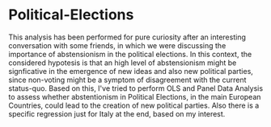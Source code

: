 # Political-Elections
This analysis has been performed for pure curiosity after an interesting conversation with some friends, in which we were discussing the importance of abstensionism in the political elections. In this context, the considered hypotesis is that an high level of abstensionism might be signficative in the emergence of new ideas and also new political parties, since non-voting might be a symptom of disagreement with the current status-quo. Based on this, I've tried to perform OLS and Panel Data Analysis to assess whether abstentionism in Political Elections, in the main European Countries, could lead to the creation of new political parties. Also there is a specific regression just for Italy at the end, based on my interest.
